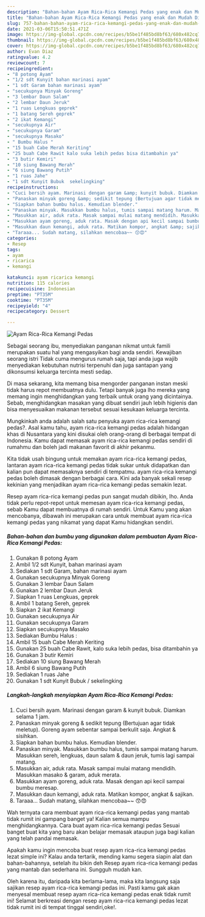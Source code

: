 ```yaml
---
description: "Bahan-bahan Ayam Rica-Rica Kemangi Pedas yang enak dan Mudah Dibuat"
title: "Bahan-bahan Ayam Rica-Rica Kemangi Pedas yang enak dan Mudah Dibuat"
slug: 757-bahan-bahan-ayam-rica-rica-kemangi-pedas-yang-enak-dan-mudah-dibuat
date: 2021-03-06T15:50:51.471Z
image: https://img-global.cpcdn.com/recipes/b5be1f485bd8bf63/680x482cq70/ayam-rica-rica-kemangi-pedas-foto-resep-utama.jpg
thumbnail: https://img-global.cpcdn.com/recipes/b5be1f485bd8bf63/680x482cq70/ayam-rica-rica-kemangi-pedas-foto-resep-utama.jpg
cover: https://img-global.cpcdn.com/recipes/b5be1f485bd8bf63/680x482cq70/ayam-rica-rica-kemangi-pedas-foto-resep-utama.jpg
author: Evan Diaz
ratingvalue: 4.2
reviewcount: 7
recipeingredient:
- "8 potong Ayam"
- "1/2 sdt Kunyit bahan marinasi ayam"
- "1 sdt Garam bahan marinasi ayam"
- "secukupnya Minyak Goreng"
- "3 lembar Daun Salam"
- "2 lembar Daun Jeruk"
- "1 ruas Lengkuas geprek"
- "1 batang Sereh geprek"
- "2 ikat Kemangi"
- "secukupnya Air"
- "secukupnya Garam"
- "secukupnya Masako"
- " Bumbu Halus "
- "15 buah Cabe Merah Keriting"
- "25 buah Cabe Rawit kalo suka lebih pedas bisa ditambahin ya"
- "3 butir Kemiri"
- "10 siung Bawang Merah"
- "6 siung Bawang Putih"
- "1 ruas Jahe"
- "1 sdt Kunyit Bubuk  sekelingking"
recipeinstructions:
- "Cuci bersih ayam. Marinasi dengan garam &amp; kunyit bubuk. Diamkan selama 1 jam."
- "Panaskan minyak goreng &amp; sedikit tepung (Bertujuan agar tidak meletup). Goreng ayam sebentar sampai berkulit saja. Angkat &amp; sisihkan."
- "Siapkan bahan bumbu halus. Kemudian blender."
- "Panaskan minyak. Masukkan bumbu halus, tumis sampai matang harum. Masukkan sereh, lengkuas, daun salam &amp; daun jeruk, tumis lagi sampai matang."
- "Masukkan air, aduk rata. Masak sampai mulai matang mendidih. Masukkan masako &amp; garam, aduk merata."
- "Masukkan ayam goreng, aduk rata. Masak dengan api kecil sampai bumbu meresap."
- "Masukkan daun kemangi, aduk rata. Matikan kompor, angkat &amp; sajikan."
- "Taraaa... Sudah matang, silahkan mencobaa~~ 😙😍"
categories:
- Resep
tags:
- ayam
- ricarica
- kemangi

katakunci: ayam ricarica kemangi 
nutrition: 115 calories
recipecuisine: Indonesian
preptime: "PT35M"
cooktime: "PT35M"
recipeyield: "4"
recipecategory: Dessert

---
```



![Ayam Rica-Rica Kemangi Pedas](https://img-global.cpcdn.com/recipes/b5be1f485bd8bf63/680x482cq70/ayam-rica-rica-kemangi-pedas-foto-resep-utama.jpg)

Sebagai seorang ibu, menyediakan panganan nikmat untuk famili merupakan suatu hal yang mengasyikan bagi anda sendiri. Kewajiban seorang istri Tidak cuma mengurus rumah saja, tapi anda juga wajib menyediakan kebutuhan nutrisi terpenuhi dan juga santapan yang dikonsumsi keluarga tercinta mesti sedap.

Di masa  sekarang, kita memang bisa mengorder panganan instan meski tidak harus repot membuatnya dulu. Tetapi banyak juga lho mereka yang memang ingin menghidangkan yang terbaik untuk orang yang dicintainya. Sebab, menghidangkan masakan yang dibuat sendiri jauh lebih higienis dan bisa menyesuaikan makanan tersebut sesuai kesukaan keluarga tercinta. 



Mungkinkah anda adalah salah satu penyuka ayam rica-rica kemangi pedas?. Asal kamu tahu, ayam rica-rica kemangi pedas adalah hidangan khas di Nusantara yang kini disukai oleh orang-orang di berbagai tempat di Indonesia. Kamu dapat memasak ayam rica-rica kemangi pedas sendiri di rumahmu dan boleh jadi makanan favorit di akhir pekanmu.

Kita tidak usah bingung untuk memakan ayam rica-rica kemangi pedas, lantaran ayam rica-rica kemangi pedas tidak sukar untuk didapatkan dan kalian pun dapat memasaknya sendiri di tempatmu. ayam rica-rica kemangi pedas boleh dimasak dengan berbagai cara. Kini ada banyak sekali resep kekinian yang menjadikan ayam rica-rica kemangi pedas semakin lezat.

Resep ayam rica-rica kemangi pedas pun sangat mudah dibikin, lho. Anda tidak perlu repot-repot untuk memesan ayam rica-rica kemangi pedas, sebab Kamu dapat membuatnya di rumah sendiri. Untuk Kamu yang akan mencobanya, dibawah ini merupakan cara untuk membuat ayam rica-rica kemangi pedas yang nikamat yang dapat Kamu hidangkan sendiri.

<!--inarticleads1-->

##### Bahan-bahan dan bumbu yang digunakan dalam pembuatan Ayam Rica-Rica Kemangi Pedas:

1. Gunakan 8 potong Ayam
1. Ambil 1/2 sdt Kunyit, bahan marinasi ayam
1. Sediakan 1 sdt Garam, bahan marinasi ayam
1. Gunakan secukupnya Minyak Goreng
1. Gunakan 3 lembar Daun Salam
1. Gunakan 2 lembar Daun Jeruk
1. Siapkan 1 ruas Lengkuas, geprek
1. Ambil 1 batang Sereh, geprek
1. Siapkan 2 ikat Kemangi
1. Gunakan secukupnya Air
1. Gunakan secukupnya Garam
1. Siapkan secukupnya Masako
1. Sediakan  Bumbu Halus :
1. Ambil 15 buah Cabe Merah Keriting
1. Gunakan 25 buah Cabe Rawit, kalo suka lebih pedas, bisa ditambahin ya
1. Gunakan 3 butir Kemiri
1. Sediakan 10 siung Bawang Merah
1. Ambil 6 siung Bawang Putih
1. Sediakan 1 ruas Jahe
1. Gunakan 1 sdt Kunyit Bubuk / sekelingking




<!--inarticleads2-->

##### Langkah-langkah menyiapkan Ayam Rica-Rica Kemangi Pedas:

1. Cuci bersih ayam. Marinasi dengan garam &amp; kunyit bubuk. Diamkan selama 1 jam.
1. Panaskan minyak goreng &amp; sedikit tepung (Bertujuan agar tidak meletup). Goreng ayam sebentar sampai berkulit saja. Angkat &amp; sisihkan.
1. Siapkan bahan bumbu halus. Kemudian blender.
1. Panaskan minyak. Masukkan bumbu halus, tumis sampai matang harum. Masukkan sereh, lengkuas, daun salam &amp; daun jeruk, tumis lagi sampai matang.
1. Masukkan air, aduk rata. Masak sampai mulai matang mendidih. Masukkan masako &amp; garam, aduk merata.
1. Masukkan ayam goreng, aduk rata. Masak dengan api kecil sampai bumbu meresap.
1. Masukkan daun kemangi, aduk rata. Matikan kompor, angkat &amp; sajikan.
1. Taraaa... Sudah matang, silahkan mencobaa~~ 😙😍




Wah ternyata cara membuat ayam rica-rica kemangi pedas yang mantab tidak rumit ini gampang banget ya! Kalian semua mampu menghidangkannya. Cara buat ayam rica-rica kemangi pedas Sesuai banget buat kita yang baru akan belajar memasak ataupun juga bagi kalian yang telah pandai memasak.

Apakah kamu ingin mencoba buat resep ayam rica-rica kemangi pedas lezat simple ini? Kalau anda tertarik, mending kamu segera siapin alat dan bahan-bahannya, setelah itu bikin deh Resep ayam rica-rica kemangi pedas yang mantab dan sederhana ini. Sungguh mudah kan. 

Oleh karena itu, daripada kita berlama-lama, maka kita langsung saja sajikan resep ayam rica-rica kemangi pedas ini. Pasti kamu gak akan menyesal membuat resep ayam rica-rica kemangi pedas enak tidak rumit ini! Selamat berkreasi dengan resep ayam rica-rica kemangi pedas lezat tidak rumit ini di tempat tinggal sendiri,oke!.

